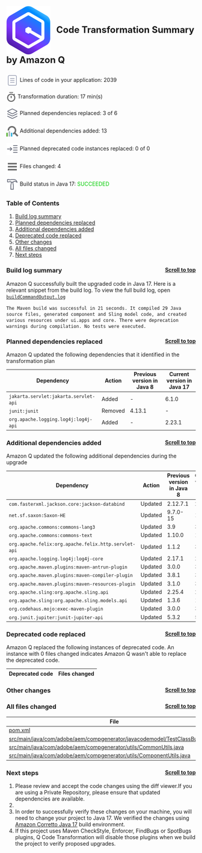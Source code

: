 <a id="top"></a>

<p style="font-size: 24px;"><img src="./qct-icons/transform-logo.svg" style="margin-right: 15px; vertical-align: middle;"></img><b>Code Transformation Summary by Amazon Q </b></p>
<p><img src="./qct-icons/transform-variables-dark.svg" style="margin-bottom: 1px; vertical-align: middle;"></img> Lines of code in your application: 2039 <p>
<p><img src="./qct-icons/transform-clock-dark.svg" style="margin-bottom: 1px; vertical-align: middle;"></img> Transformation duration: 17 min(s) <p>
<p><img src="./qct-icons/transform-dependencies-dark.svg" style="margin-bottom: 1px; vertical-align: middle;"></img> Planned dependencies replaced: 3 of 6 <p>
<p><img src="./qct-icons/transform-dependencyAnalyzer-dark.svg" style="margin-bottom: 1px; vertical-align: middle;"></img> Additional dependencies added: 13 <p>
<p><img src="./qct-icons/transform-smartStepInto-dark.svg" style="margin-bottom: 1px; vertical-align: middle;"></img> Planned deprecated code instances replaced: 0 of 0 <p>
<p><img src="./qct-icons/transform-listFiles-dark.svg" style="margin-bottom: 1px; vertical-align: middle;"></img> Files changed: 4 <p>
<p><img src="./qct-icons/transform-build-dark.svg" style="margin-bottom: 1px; vertical-align: middle;"></img> Build status in Java 17: <span style="color: #00CC00">SUCCEEDED</span> <p>

### Table of Contents

1. <a href="#build-log-summary">Build log summary</a> 
1. <a href="#planned-dependencies-replaced">Planned dependencies replaced</a> 
1. <a href="#additional-dependencies-added">Additional dependencies added</a> 
1. <a href="#deprecated-code-replaced">Deprecated code replaced</a> 
1. <a href="#other-changes">Other changes</a> 
1. <a href="#all-files-changed">All files changed</a> 
1. <a href="#next-steps">Next steps</a> 


### Build log summary <a style="float:right; font-size: 14px;" href="#top">Scroll to top</a><a id="build-log-summary"></a>

Amazon Q successfully built the upgraded code in Java 17. Here is a relevant snippet from the build log. To view the full build log, open [`buildCommandOutput.log`](./buildCommandOutput.log)

```
The Maven build was successful in 21 seconds. It compiled 29 Java source files, generated component and Sling model code, and created various resources under ui.apps and core. There were deprecation warnings during compilation. No tests were executed.
```


### Planned dependencies replaced <a style="float:right; font-size: 14px;" href="#top">Scroll to top</a><a id="planned-dependencies-replaced"></a>

Amazon Q updated the following dependencies that it identified in the transformation plan

| Dependency | Action | Previous version in Java 8 | Current version in Java 17 |
|--------------|--------|--------|--------|
| `jakarta.servlet:jakarta.servlet-api` | Added | - | 6.1.0 |
| `junit:junit` | Removed | 4.13.1 | - |
| `org.apache.logging.log4j:log4j-api` | Added | - | 2.23.1 |

### Additional dependencies added <a style="float:right; font-size: 14px;" href="#top">Scroll to top</a><a id="additional-dependencies-added"></a>

Amazon Q updated the following additional dependencies during the upgrade

| Dependency | Action | Previous version in Java 8 | Current version in Java 17 |
|--------------|--------|--------|--------|
| `com.fasterxml.jackson.core:jackson-databind` | Updated | 2.12.7.1 | 2.17.2 |
| `net.sf.saxon:Saxon-HE` | Updated | 9.7.0-15 | 12.5 |
| `org.apache.commons:commons-lang3` | Updated | 3.9 | 3.14.0 |
| `org.apache.commons:commons-text` | Updated | 1.10.0 | 1.12.0 |
| `org.apache.felix:org.apache.felix.http.servlet-api` | Updated | 1.1.2 | 3.0.0 |
| `org.apache.logging.log4j:log4j-core` | Updated | 2.17.1 | 2.23.1 |
| `org.apache.maven.plugins:maven-antrun-plugin` | Updated | 3.0.0 | 3.1.0 |
| `org.apache.maven.plugins:maven-compiler-plugin` | Updated | 3.8.1 | 3.13.0 |
| `org.apache.maven.plugins:maven-resources-plugin` | Updated | 3.1.0 | 3.3.1 |
| `org.apache.sling:org.apache.sling.api` | Updated | 2.25.4 | 2.27.6 |
| `org.apache.sling:org.apache.sling.models.api` | Updated | 1.3.6 | 1.5.4 |
| `org.codehaus.mojo:exec-maven-plugin` | Updated | 3.0.0 | 3.3.0 |
| `org.junit.jupiter:junit-jupiter-api` | Updated | 5.3.2 | 5.10.3 |

### Deprecated code replaced <a style="float:right; font-size: 14px;" href="#top">Scroll to top</a><a id="deprecated-code-replaced"></a>

Amazon Q replaced the following instances of deprecated code. An instance with 0 files
changed indicates Amazon Q wasn't able to replace the deprecated code.

| Deprecated code | Files changed |
|----------------|----------------|


### Other changes <a style="float:right; font-size: 14px;" href="#top">Scroll to top</a><a id="other-changes"></a>



### All files changed <a style="float:right; font-size: 14px;" href="#top">Scroll to top</a><a id="all-files-changed"></a>

| File | Action |
|----------------|--------|
| [pom.xml](../pom.xml) | Updated |
| [src/main/java/com/adobe/aem/compgenerator/javacodemodel/TestClassBuilder.java](../src/main/java/com/adobe/aem/compgenerator/javacodemodel/TestClassBuilder.java) | Updated |
| [src/main/java/com/adobe/aem/compgenerator/utils/CommonUtils.java](../src/main/java/com/adobe/aem/compgenerator/utils/CommonUtils.java) | Updated |
| [src/main/java/com/adobe/aem/compgenerator/utils/ComponentUtils.java](../src/main/java/com/adobe/aem/compgenerator/utils/ComponentUtils.java) | Updated |

### Next steps <a style="float:right; font-size: 14px;" href="#top">Scroll to top</a><a id="next-steps"></a>

1. Please review and accept the code changes using the diff viewer.If you are using a Private Repository, please ensure that updated dependencies are available.
1. 
1. In order to successfully verify these changes on your machine, you will need to change your project to Java 17. We verified the changes using [Amazon Corretto Java 17](https://docs.aws.amazon.com/corretto/latest/corretto-17-ug/what-is-corretto-17.html
) build environment.
1. If this project uses Maven CheckStyle, Enforcer, FindBugs or SpotBugs plugins, Q Code Transformation will disable those plugins when we build the project to verify proposed upgrades.
